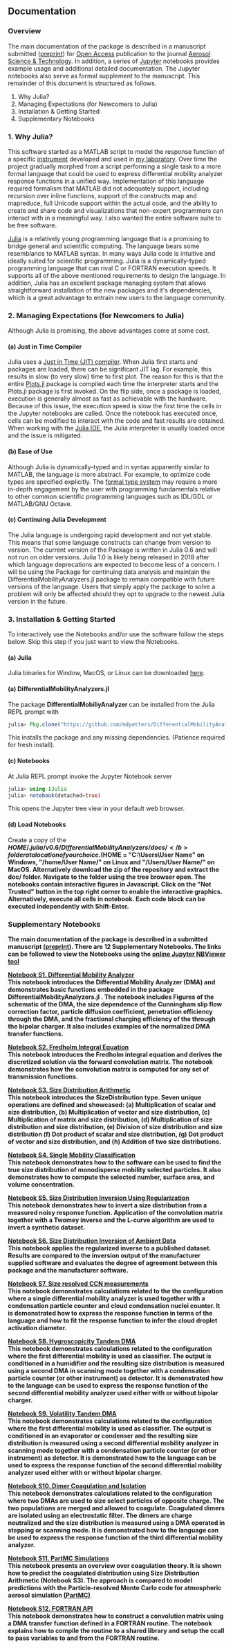 ## Documentation

### Overview
The main documentation of the package is described in a manuscript submitted ([preprint](https://)) for [Open Access](https://en.wikipedia.org/wiki/Open_access) publication to the journal [Aerosol Science & Technology](https://www.tandfonline.com/action/journalInformation?journalCode=uast20). In addition, a series of [Jupyter](http://jupyter.org/) notebooks provides example usage and additional detailed documentation. The Jupyter notebooks also serve as formal supplement to the manuscript. This remainder of this document is structured as follows.

1. Why Julia?
2. Managing Expectations (for Newcomers to Julia)
3. Installation & Getting Started
4. Supplementary Notebooks

### 1. Why Julia?
This software started as a MATLAB script to model the response function of a specific [instrument](https://www.tandfonline.com/doi/abs/10.1080/02786826.2016.1221050) developed and used in [my laboratory](http://www4.ncsu.edu/~mdpetter/). Over time the project gradually morphed from a script performing a single task to a more formal language that could be used to express differential mobility analyzer response functions in a unified way. Implementation of this language required formalism that MATLAB did not adequately support, including recursion over inline functions, support of the constructs map and mapreduce, full Unicode support within the actual code, and the ability to create and share code and visualizations that non-expert programmers can interact with in a meaningful way. I also wanted the entire software suite to be free software.

[Julia](https://julialang.org/) is a relatively young programming language that is a promising to bridge general and scientific computing. The language bears some resemblance to MATLAB syntax. In many ways Julia code is intuitive and ideally suited for scientific programming. Julia is a dynamically-typed programming language that can rival C or FORTRAN execution speeds. It supports all of the above mentioned requirements to design the language. In addition, Julia has an excellent package managing system that allows straightforward installation of the new packages and it's dependencies, which is a great advantage to entrain new users to the language community.

### 2. Managing Expectations (for Newcomers to Julia)
Although Julia is promising, the above advantages come at some cost.

#### (a) Just in Time Compiler
Julia uses a [Just in Time (JIT) compiler](https://en.wikipedia.org/wiki/Just-in-time_compilation). When Julia first starts and packages are loaded, there can be significant JIT lag. For example, this results in slow (to very slow) time to first plot. The reason for this is that the entire [Plots.jl](http://docs.juliaplots.org/latest/) package is compiled each time the interpreter starts and the Plots.jl package is first invoked. On the flip side, once a package is loaded, execution is generally almost as fast as achievable with the hardware. Because of this issue, the execution speed is slow the first time the cells in the Jupyter notebooks are called. Once the notebook has executed once, cells can be modified to interact with the code and fast results are obtained. When working with the [Julia IDE](http://junolab.org/), the Julia interpreter is usually loaded once and the issue is mitigated.

#### (b) Ease of Use
Although Julia is dynamically-typed and in syntax apparently similar to MATLAB, the language is more abstract. For example, to optimize code types are specified explicitly. The [formal type system](https://docs.julialang.org/en/stable/manual/types/) may require a more in-depth engagement by the user with programming fundamentals relative to other common scientific programming languages such as IDL/GDL or MATLAB/GNU Octave.

#### (c) Continuing Julia Development
The Julia language is undergoing rapid development and not yet stable. This means that some language constructs can change from version to version. The current version of the Package is written in Julia 0.6 and will not run on older versions. Julia 1.0 is likely being released in 2018 after which language deprecations are expected to become less of a concern. I will be using the Package for continuing data analysis and maintain the DifferentialMobilityAnalyzers.jl package to remain compatible with future versions of the language. Users that simply apply the package to solve a problem will only be affected should they opt to upgrade to the newest Julia version in the future.

### 3. Installation & Getting Started
To interactively use the Notebooks and/or use the software follow the steps below. Skip this step if you just want to view the Notebooks.

#### (a) Julia
Julia binaries for Window, MacOS, or Linux can be downloaded [here](https://julialang.org/downloads/).
#### (a) DifferentialMobilityAnalyzers.jl
The package  <b> DifferentialMobiliyAnalyzer </b> can be installed from the Julia REPL prompt with
```julia
julia> Pkg.clone("https://github.com/mdpetters/DifferentialMobilityAnalyzers.jl.git")
```
This installs the package and any missing dependencies. (Patience required for fresh install).

#### (c) Notebooks
At Julia REPL prompt invoke the Jupyter Notebook server
```julia
julia> using IJulia
julia> notebook(detached=true)
```
This opens the Jupyter tree view in your default web browser.

#### (d) Load Notebooks
Create a copy of the <b> $HOME/.julia/v0.6/DifferentialMobilityAnalyzers/docs/ </b> folder at a location of your choice. ($HOME = "C:\Users\User Name\" on Windows, "/home/User Name/" on Linux and "/Users/User Name/" on MacOS. Alternatively download the zip of the repository and extract the doc/ folder. Navigate to the folder using the tree browser open. The notebooks contain interactive figures in Javascript. Click on the "Not Trusted" button in the top right corner to enable the interactive graphics. Alternatively, execute all cells in notebook. Each code block can be executed independently with Shift-Enter.

### Supplementary Notebooks
The main documentation of the package is described in a submitted manuscript ([preprint](https://)). There are 12 Supplementary Notebooks. The links can be followed to view the Notebooks using the [online Jupyter NBViewer tool](https://nbviewer.jupyter.org/)

[Notebook S1. Differential Mobility Analyzer](https://nbviewer.jupyter.org/github/mdpetters/DifferentialMobilityAnalyzers.jl/blob/master/docs/Notebook%20S01.%20Differential%20Mobility%20Analyzer.ipynb) <br>
This notebook introduces the Differential Mobility Analyzer (DMA) and demonstrates basic functions embedded in the package <b> DifferentialMobilityAnalyzers.jl </b>. The notebook includes Figures of the schematic of the DMA, the size dependence of the Cunningham slip flow correction factor, particle diffusion coefficient, penetration efficiency through the DMA, and the fractional charging efficiency of the through the bipolar charger. It also includes examples of the normalized DMA transfer functions.

[Notebook S2. Fredholm Integral Equation](https://nbviewer.jupyter.org/github/mdpetters/DifferentialMobilityAnalyzers.jl/blob/master/docs/Notebook%20S02.%20Fredholm%20Integral%20Equation.ipynb) <br>
This notebook introduces the Fredholm integral equation and derives the discretized solution via the forward convolution matrix. The notebook demonstrates how the convolution matrix is computed for any set of transmission functions.

[Notebook S3. Size Distribution Arithmetic](https://nbviewer.jupyter.org/github/mdpetters/DifferentialMobilityAnalyzers.jl/blob/master/docs/Notebook%20S03.%20Size%20Distribution%20Arithmetic.ipynb) <br>
This notebook introduces the SizeDistribution type. Seven unique operations are defined and showcased: (a) Multiplication of scalar and size distribution,
(b) Multiplication of vector and size distribution, (c) Multiplication of matrix and size distribution, (d) Multiplication of size distribution and size distribution, (e) Division of size distribution and size distribution (f) Dot product of scalar and size distribution, (g) Dot product of vector and size distribution, and (h) Addition of two size distributions.  

[Notebook S4. Single Mobility Classification](https://nbviewer.jupyter.org/github/mdpetters/DifferentialMobilityAnalyzers.jl/blob/master/docs/Notebook%20S04.%20Single%20Mobility%20Classification.ipynb) <br>
This notebook demonstrates how to the software can be used to find the true size distribution of monodisperse mobility selected particles. It also demonstrates how to compute the selected number, surface area, and volume concentration.

[Notebook S5. Size Distribution Inversion Using Regularization](https://nbviewer.jupyter.org/github/mdpetters/DifferentialMobilityAnalyzers.jl/blob/master/docs/Notebook%20S05.%20Size%20Distribution%20Inversion%20Using%20Regularization.ipynb) <br>
This notebook demonstrates how to invert a size distribution from a measured noisy response function. Application of the convolution matrix together with a Twomey inverse and the L-curve algorithm are used to invert a synthetic dataset.

[Notebook S6. Size Distribution Inversion of Ambient Data](https://nbviewer.jupyter.org/github/mdpetters/DifferentialMobilityAnalyzers.jl/blob/master/docs/Notebook%20S06.%20Size%20Distribution%20Inversion%20of%20Ambient%20Data.ipynb) <br>
This notebook applies the regularized inverse to a published dataset. Results are compared to the inversion output of the manufacturer supplied software and evaluates the degree of agreement between this package and the manufacturer software.

[Notebook S7. Size resolved CCN measurements](https://nbviewer.jupyter.org/github/mdpetters/DifferentialMobilityAnalyzers.jl/blob/master/docs/Notebook%20S07.%20Size%20resolved%20CCN%20measurements.ipynb) <br>
This notebook demonstrates calculations related to the the configuration where a single differential mobility analyzer is used together with a condensation particle counter and cloud condensation nuclei counter. It is demonstrated how to express the response function in terms of the language and how to fit the response function to infer the cloud droplet activation diameter.

[Notebook S8. Hygroscopicity Tandem DMA](https://nbviewer.jupyter.org/github/mdpetters/DifferentialMobilityAnalyzers.jl/blob/master/docs/Notebook%20S08.%20Hygroscopicity%20Tandem%20DMA.ipynb) <br>
This notebook demonstrates calculations related to the configuration where the first differential mobility is used as classifier. The output is conditioned in a humidifier and the resulting size distribution is measured using a second DMA in scanning mode together with a condensation particle counter (or other instrument) as detector. It is demonstrated how to the language can be used to express the response function of the second differential mobility analyzer used either with or without bipolar charger.

[Notebook S9. Volatility Tandem DMA](https://nbviewer.jupyter.org/github/mdpetters/DifferentialMobilityAnalyzers.jl/blob/master/docs/Notebook%20S09.%20Volatility%20Tandem%20DMA.ipynb) <br>
This notebook demonstrates calculations related to the configuration where the first differential mobility is used as classifier. The output is conditioned in an evaporator or condenser and the resulting size distribution is measured using a second differential mobility analyzer in scanning mode together with a condensation particle counter (or other instrument) as detector. It is demonstrated how to the language can be used to express the response function of the second differential mobility analyzer used either with or without bipolar charger.

[Notebook S10. Dimer Coagulation and Isolation](https://nbviewer.jupyter.org/github/mdpetters/DifferentialMobilityAnalyzers.jl/blob/master/docs/Notebook%20S10.%20Dimer%20Coagulation%20and%20Isolation.ipynb) <br>
This notebook demonstrates calculations related to the configuration where two DMAs are used to size select particles of opposite charge. The two populations are merged and allowed to coagulate. Coagulated dimers are isolated using an electrostatic filter. The dimers are charge neutralized and the size distribution is measured using a DMA operated in stepping or scanning mode. It is demonstrated how to the language can be used to express the response function of the third differential mobility analyzer.

[Notebook S11. PartMC Simulations](https://nbviewer.jupyter.org/github/mdpetters/DifferentialMobilityAnalyzers.jl/blob/master/docs/Notebook%20S11.%20PartMC%20Simulations.ipynb) <br>
This notebook presents an overview over coagulation theory. It is shown how to predict the coagulated distribution using Size Distribution Arithmetic (Notebook S3). The approach is compared to model predictions with the Particle-resolved Monte Carlo code for atmospheric aerosol simulation [(PartMC)](http://lagrange.mechse.illinois.edu/partmc/)

[Notebook S12. FORTRAN API](https://nbviewer.jupyter.org/github/mdpetters/DifferentialMobilityAnalyzers.jl/blob/master/docs/Notebook%20S12.%20FORTRAN%20API.ipynb) <br>
This notebook demonstrates how to construct a convolution matrix using a DMA transfer function defined in a FORTRAN routine. The notebook explains how to compile the routine to a shared library and setup the ccall to pass variables to and from the FORTRAN routine.
